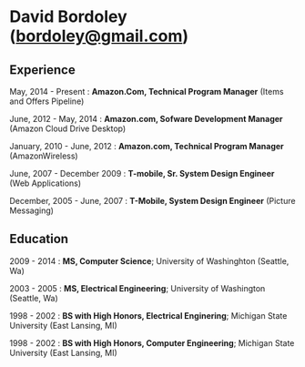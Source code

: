 David Bordoley (bordoley@gmail.com)
===================================


Experience
----------
May, 2014 - Present
:   **Amazon.Com, Technical Program Manager** (Items and Offers Pipeline)



June, 2012 - May, 2014
:    **Amazon.com, Sofware Development Manager** (Amazon Cloud Drive Desktop)

January, 2010 - June, 2012
:    **Amazon.com, Technical Program Manager** (AmazonWireless)

June, 2007 - December 2009
:    **T-mobile, Sr. System Design Engineer** (Web Applications)

December, 2005 - June, 2007
:    **T-Mobile, System Design Engineer** (Picture Messaging)

Education
---------
2009 - 2014
:    **MS, Computer Science**; University of Washinghton (Seattle, Wa)

2003 - 2005
:    **MS, Electrical Engineering**; University of Washington (Seattle, Wa)

1998 - 2002
:    **BS with High Honors, Electrical Enginering**; Michigan State University (East Lansing, MI)

1998 - 2002
:    **BS with High Honors, Computer Engineering**; Michigan State University (East Lansing, MI)
